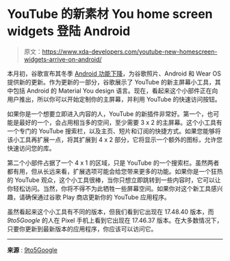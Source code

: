# YouTube 的新素材 You home screen widgets 登陆 Android

> 原文：<https://www.xda-developers.com/youtube-new-homescreen-widgets-arrive-on-android/>

本月初，谷歌宣布其冬季 [Android 功能下降](https://www.xda-developers.com/december-android-feature-drop-2022/)，为谷歌照片、Android 和 Wear OS 提供新的更新。作为更新的一部分，谷歌展示了 YouTube 的新主屏幕小工具，其中包括 Android 的 Material You design 语言。现在，看起来这个小部件正在向用户推出，所以你可以开始定制你的主屏幕，并利用 YouTube 的快速访问按钮。

如果你是一个想要立即进入内容的人，YouTube 的新插件非常好。第一个，也可能是最好的一个，会占用相当多的空间，至少需要 3 x 2 的主屏幕。这个小工具有一个专门的 YouTube 搜索栏，以及主页、短片和订阅的快捷方式。如果您能够将该小工具再扩展一点，将其扩展到 4 x 2 部分，它将显示一个额外的图标，允许您快速访问您的库。

第二个小部件占据了一个 4 x 1 的区域，只是 YouTube 的一个搜索栏。虽然两者都有用，但从长远来看，扩展选项可能会给您带来更多的功能。如果你是一个狂热的 YouTube 观众，这个小工具很棒，当你只想立即跳转到一些内容时，它可以让你轻松访问。当然，你将不得不为此牺牲一些屏幕空间。如果你对这个新工具感兴趣，请确保通过谷歌 Play 商店更新你的 YouTube 应用程序。

虽然看起来这个小工具有不同的版本，但我们看到它出现在 17.48.40 版本，而 *9to5Google* 的人在 Pixel 手机上看到它出现在 17.46.37 版本。在大多数情况下，只要你更新到最新版本的应用程序，你应该可以访问它。

* * *

**来源** : [9to5Google](https://9to5google.com/2022/12/09/youtube-android-widgets/)